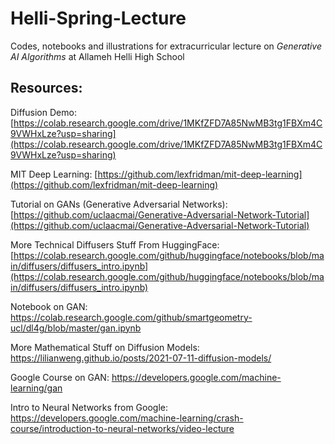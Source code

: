 # Helli-Spring-Lecture

Codes, notebooks and illustrations for extracurricular lecture on *Generative AI Algorithms* at Allameh Helli High School


## Resources:

Diffusion Demo:
[https://colab.research.google.com/drive/1MKfZFD7A85NwMB3tg1FBXm4C9VWHxLze?usp=sharing](https://colab.research.google.com/drive/1MKfZFD7A85NwMB3tg1FBXm4C9VWHxLze?usp=sharing)

MIT Deep Learning:
[https://github.com/lexfridman/mit-deep-learning](https://github.com/lexfridman/mit-deep-learning)

Tutorial on GANs (Generative Adversarial Networks):
[https://github.com/uclaacmai/Generative-Adversarial-Network-Tutorial](https://github.com/uclaacmai/Generative-Adversarial-Network-Tutorial)

More Technical Diffusers Stuff From HuggingFace:
[https://colab.research.google.com/github/huggingface/notebooks/blob/main/diffusers/diffusers_intro.ipynb](https://colab.research.google.com/github/huggingface/notebooks/blob/main/diffusers/diffusers_intro.ipynb)

Notebook on GAN:
https://colab.research.google.com/github/smartgeometry-ucl/dl4g/blob/master/gan.ipynb

More Mathematical Stuff on Diffusion Models:
https://lilianweng.github.io/posts/2021-07-11-diffusion-models/

Google Course on GAN:
https://developers.google.com/machine-learning/gan

Intro to Neural Networks from Google:
https://developers.google.com/machine-learning/crash-course/introduction-to-neural-networks/video-lecture

